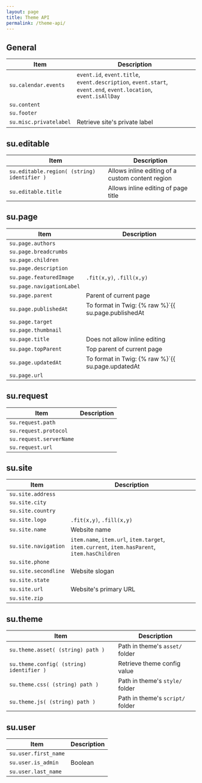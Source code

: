 ```yaml
---
layout: page
title: Theme API
permalink: /theme-api/
---
```


## General

Item                   | Description
-----------------------|--------------
`su.calendar.events`   | `event.id`, `event.title`, `event.description`, `event.start`, `event.end`, `event.location`, `event.isAllDay`
`su.content`           |
`su.footer`            |
`su.misc.privatelabel` | Retrieve site's private label

## su.editable

Item                                        | Description
--------------------------------------------|--------------------------------------------------
`su.editable.region( (string) identifier )` | Allows inline editing of a custom content region
`su.editable.title`                         | Allows inline editing of page title

## su.page

Item                      | Description
--------------------------|-------------------------------
`su.page.authors`         |
`su.page.breadcrumbs`     |
`su.page.children`        |
`su.page.description`     |
`su.page.featuredImage`   | `.fit(x,y)`, `.fill(x,y)`
`su.page.navigationLabel` |
`su.page.parent`          | Parent of current page
`su.page.publishedAt`     | To format in Twig: {% raw %}`{{ su.page.publishedAt|date( "F j, Y" ) }}`{% endraw %}
`su.page.target`          |
`su.page.thumbnail`       |
`su.page.title`           | Does not allow inline editing
`su.page.topParent`       | Top parent of current page
`su.page.updatedAt`       | To format in Twig: {% raw %}`{{ su.page.updatedAt|date( "F j, Y" ) }}`{% endraw %}
`su.page.url`             |

## su.request

Item                    | Description
------------------------|-------------
`su.request.path`       |
`su.request.protocol`   |
`su.request.serverName` |
`su.request.url`        |

## su.site

Item                 | Description
---------------------|--------------
`su.site.address`    |
`su.site.city`       |
`su.site.country`    |
`su.site.logo`       | `.fit(x,y)`, `.fill(x,y)`
`su.site.name`       | Website name
`su.site.navigation` | `item.name`, `item.url`, `item.target`, `item.current`, `item.hasParent`, `item.hasChildren`
`su.site.phone`      |
`su.site.secondline` | Website slogan
`su.site.state`      |
`su.site.url`        | Website's primary URL
`su.site.zip`        |

## su.theme

Item                                     | Description
-----------------------------------------|--------------------------------
`su.theme.asset( (string) path )`        | Path in theme's `asset/` folder
`su.theme.config( (string) identifier )` | Retrieve theme config value
`su.theme.css( (string) path )`          | Path in theme's `style/` folder
`su.theme.js( (string) path )`           | Path in theme's `script/` folder

## su.user

Item                 | Description
---------------------|--------------
`su.user.first_name` |
`su.user.is_admin`   | Boolean
`su.user.last_name`  |
